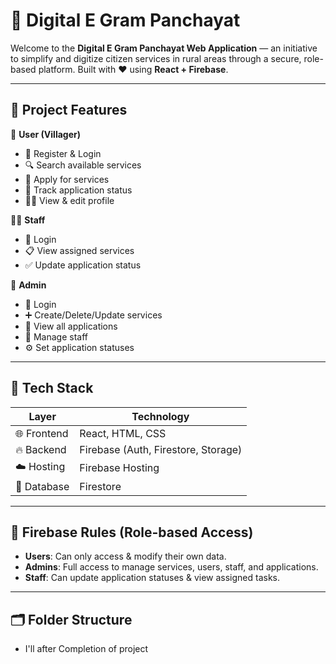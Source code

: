 # 🌾 Digital E Gram Panchayat

Welcome to the **Digital E Gram Panchayat Web Application** — an initiative to simplify and digitize citizen services in rural areas through a secure, role-based platform. Built with ❤️ using **React + Firebase**.

---

## 🚀 Project Features

👤 **User (Villager)**
- 📝 Register & Login
- 🔍 Search available services
- 📨 Apply for services
- 📄 Track application status
- 🧑‍💼 View & edit profile

👨‍💼 **Staff**
- 🔐 Login
- 📋 View assigned services
- ✅ Update application status

👑 **Admin**
- 🔐 Login
- ➕ Create/Delete/Update services
- 👀 View all applications
- 👥 Manage staff
- ⚙️ Set application statuses

---

## 🧱 Tech Stack

| Layer      | Technology          |
|------------|---------------------|
| 🌐 Frontend | React, HTML, CSS    |
| 🔥 Backend  | Firebase (Auth, Firestore, Storage) |
| ☁️ Hosting  | Firebase Hosting     |
| 💾 Database | Firestore            |

---

## 🔐 Firebase Rules (Role-based Access)

- **Users**: Can only access & modify their own data.
- **Admins**: Full access to manage services, users, staff, and applications.
- **Staff**: Can update application statuses & view assigned tasks.

---

## 🗂 Folder Structure
- I'll after Completion of project
